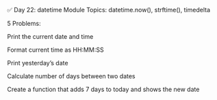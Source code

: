 ✅ Day 22: datetime Module
Topics: datetime.now(), strftime(), timedelta

5 Problems:

Print the current date and time

Format current time as HH:MM:SS

Print yesterday’s date

Calculate number of days between two dates

Create a function that adds 7 days to today and shows the new date
